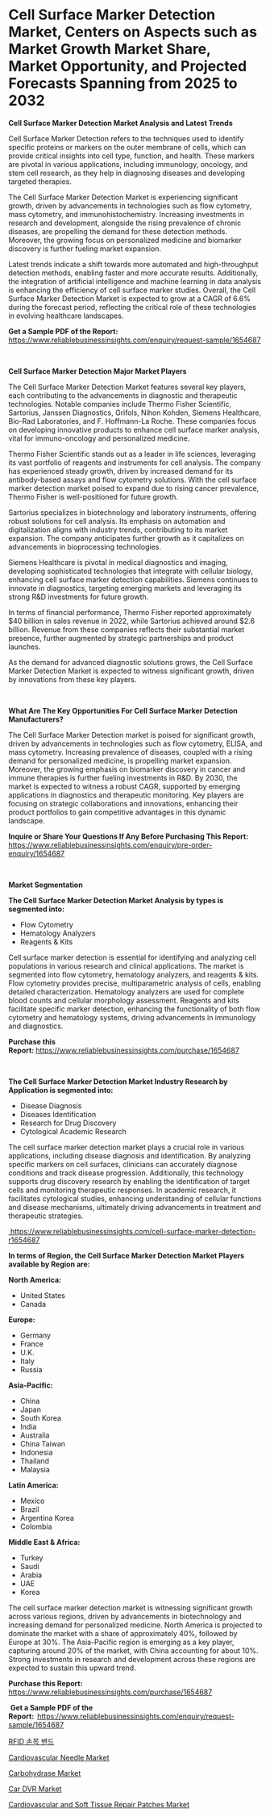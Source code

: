 <p><h1>Cell Surface Marker Detection Market, Centers on Aspects such as Market Growth Market Share, Market Opportunity, and Projected Forecasts Spanning from 2025 to 2032</h1></p><p><strong>Cell Surface Marker Detection Market Analysis and Latest Trends</strong></p>
<p><p>Cell Surface Marker Detection refers to the techniques used to identify specific proteins or markers on the outer membrane of cells, which can provide critical insights into cell type, function, and health. These markers are pivotal in various applications, including immunology, oncology, and stem cell research, as they help in diagnosing diseases and developing targeted therapies.</p><p>The Cell Surface Marker Detection Market is experiencing significant growth, driven by advancements in technologies such as flow cytometry, mass cytometry, and immunohistochemistry. Increasing investments in research and development, alongside the rising prevalence of chronic diseases, are propelling the demand for these detection methods. Moreover, the growing focus on personalized medicine and biomarker discovery is further fueling market expansion. </p><p>Latest trends indicate a shift towards more automated and high-throughput detection methods, enabling faster and more accurate results. Additionally, the integration of artificial intelligence and machine learning in data analysis is enhancing the efficiency of cell surface marker studies. Overall, the Cell Surface Marker Detection Market is expected to grow at a CAGR of 6.6% during the forecast period, reflecting the critical role of these technologies in evolving healthcare landscapes.</p></p>
<p><strong>Get a Sample PDF of the Report:&nbsp;</strong> <a href="https://www.reliablebusinessinsights.com/enquiry/request-sample/1654687?utm_campaign=97&utm_medium=2&utm_source=Github&utm_content=ia&utm_term=06032025&utm_id=cell-surface-marker-detection">https://www.reliablebusinessinsights.com/enquiry/request-sample/1654687</a></p>
<p>&nbsp;</p>
<p><strong>Cell Surface Marker Detection Major Market Players</strong></p>
<p><p>The Cell Surface Marker Detection Market features several key players, each contributing to the advancements in diagnostic and therapeutic technologies. Notable companies include Thermo Fisher Scientific, Sartorius, Janssen Diagnostics, Grifols, Nihon Kohden, Siemens Healthcare, Bio-Rad Laboratories, and F. Hoffmann-La Roche. These companies focus on developing innovative products to enhance cell surface marker analysis, vital for immuno-oncology and personalized medicine.</p><p>Thermo Fisher Scientific stands out as a leader in life sciences, leveraging its vast portfolio of reagents and instruments for cell analysis. The company has experienced steady growth, driven by increased demand for its antibody-based assays and flow cytometry solutions. With the cell surface marker detection market poised to expand due to rising cancer prevalence, Thermo Fisher is well-positioned for future growth.</p><p>Sartorius specializes in biotechnology and laboratory instruments, offering robust solutions for cell analysis. Its emphasis on automation and digitalization aligns with industry trends, contributing to its market expansion. The company anticipates further growth as it capitalizes on advancements in bioprocessing technologies.</p><p>Siemens Healthcare is pivotal in medical diagnostics and imaging, developing sophisticated technologies that integrate with cellular biology, enhancing cell surface marker detection capabilities. Siemens continues to innovate in diagnostics, targeting emerging markets and leveraging its strong R&D investments for future growth.</p><p>In terms of financial performance, Thermo Fisher reported approximately $40 billion in sales revenue in 2022, while Sartorius achieved around $2.6 billion. Revenue from these companies reflects their substantial market presence, further augmented by strategic partnerships and product launches.</p><p>As the demand for advanced diagnostic solutions grows, the Cell Surface Marker Detection Market is expected to witness significant growth, driven by innovations from these key players.</p></p>
<p>&nbsp;</p>
<p><strong>What Are The Key Opportunities For Cell Surface Marker Detection Manufacturers?</strong></p>
<p><p>The Cell Surface Marker Detection market is poised for significant growth, driven by advancements in technologies such as flow cytometry, ELISA, and mass cytometry. Increasing prevalence of diseases, coupled with a rising demand for personalized medicine, is propelling market expansion. Moreover, the growing emphasis on biomarker discovery in cancer and immune therapies is further fueling investments in R&D. By 2030, the market is expected to witness a robust CAGR, supported by emerging applications in diagnostics and therapeutic monitoring. Key players are focusing on strategic collaborations and innovations, enhancing their product portfolios to gain competitive advantages in this dynamic landscape.</p></p>
<p><strong>Inquire or Share Your Questions If Any Before Purchasing This Report:</strong> <a href="https://www.reliablebusinessinsights.com/enquiry/pre-order-enquiry/1654687?utm_campaign=97&utm_medium=2&utm_source=Github&utm_content=ia&utm_term=06032025&utm_id=cell-surface-marker-detection">https://www.reliablebusinessinsights.com/enquiry/pre-order-enquiry/1654687</a></p>
<p>&nbsp;</p>
<p><strong>Market Segmentation</strong></p>
<p><strong>The Cell Surface Marker Detection Market Analysis by types is segmented into:</strong></p>
<p><ul><li>Flow Cytometry</li><li>Hematology Analyzers</li><li>Reagents & Kits</li></ul></p>
<p><p>Cell surface marker detection is essential for identifying and analyzing cell populations in various research and clinical applications. The market is segmented into flow cytometry, hematology analyzers, and reagents & kits. Flow cytometry provides precise, multiparametric analysis of cells, enabling detailed characterization. Hematology analyzers are used for complete blood counts and cellular morphology assessment. Reagents and kits facilitate specific marker detection, enhancing the functionality of both flow cytometry and hematology systems, driving advancements in immunology and diagnostics.</p></p>
<p><strong>Purchase this Report:&nbsp;</strong><a href="https://www.reliablebusinessinsights.com/purchase/1654687?utm_campaign=97&utm_medium=2&utm_source=Github&utm_content=ia&utm_term=06032025&utm_id=cell-surface-marker-detection">https://www.reliablebusinessinsights.com/purchase/1654687</a></p>
<p>&nbsp;</p>
<p><strong>The Cell Surface Marker Detection Market Industry Research by Application is segmented into:</strong></p>
<p><ul><li>Disease Diagnosis</li><li>Diseases Identification</li><li>Research for Drug Discovery</li><li>Cytological Academic Research</li></ul></p>
<p><p>The cell surface marker detection market plays a crucial role in various applications, including disease diagnosis and identification. By analyzing specific markers on cell surfaces, clinicians can accurately diagnose conditions and track disease progression. Additionally, this technology supports drug discovery research by enabling the identification of target cells and monitoring therapeutic responses. In academic research, it facilitates cytological studies, enhancing understanding of cellular functions and disease mechanisms, ultimately driving advancements in treatment and therapeutic strategies.</p></p>
<p><a href="https://www.reliablebusinessinsights.com/cell-surface-marker-detection-r1654687?utm_campaign=97&utm_medium=2&utm_source=Github&utm_content=ia&utm_term=06032025&utm_id=cell-surface-marker-detection">&nbsp;https://www.reliablebusinessinsights.com/cell-surface-marker-detection-r1654687</a></p>
<p><strong>In terms of Region, the Cell Surface Marker Detection Market Players available by Region are:</strong></p>
<p>
    <p> <strong> North America: </strong>
        <ul>
            <li>United States</li>
            <li>Canada</li>
        </ul>
        </p> 
    <p> <strong> Europe: </strong>
        <ul>
            <li>Germany</li>
            <li>France</li>
            <li>U.K.</li>
            <li>Italy</li>
            <li>Russia</li>
        </ul>
        </p> 
    <p> <strong> Asia-Pacific: </strong>
        <ul>
            <li>China</li>
            <li>Japan</li>
            <li>South Korea</li>
            <li>India</li>
            <li>Australia</li>
            <li>China Taiwan</li>
            <li>Indonesia</li>
            <li>Thailand</li>
            <li>Malaysia</li>
        </ul>
        </p> 
    <p> <strong> Latin America: </strong>
        <ul>
            <li>Mexico</li>
            <li>Brazil</li>
            <li>Argentina Korea</li>
            <li>Colombia</li>
        </ul>
        </p> 
    <p> <strong> Middle East & Africa: </strong>
        <ul>
            <li>Turkey</li>
            <li>Saudi</li>
            <li>Arabia</li>
            <li>UAE</li>
            <li>Korea</li>
        </ul>
    </p>
    </p>
<p><p>The cell surface marker detection market is witnessing significant growth across various regions, driven by advancements in biotechnology and increasing demand for personalized medicine. North America is projected to dominate the market with a share of approximately 40%, followed by Europe at 30%. The Asia-Pacific region is emerging as a key player, capturing around 20% of the market, with China accounting for about 10%. Strong investments in research and development across these regions are expected to sustain this upward trend.</p></p>
<p><strong>Purchase this Report: </strong><a href="https://www.reliablebusinessinsights.com/purchase/1654687?utm_campaign=97&utm_medium=2&utm_source=Github&utm_content=ia&utm_term=06032025&utm_id=cell-surface-marker-detection">https://www.reliablebusinessinsights.com/purchase/1654687</a></p>
<p>&nbsp;<strong>Get a Sample PDF of the Report:&nbsp;&nbsp;</strong><a href="https://www.reliablebusinessinsights.com/enquiry/request-sample/1654687?utm_campaign=97&utm_medium=2&utm_source=Github&utm_content=ia&utm_term=06032025&utm_id=cell-surface-marker-detection">https://www.reliablebusinessinsights.com/enquiry/request-sample/1654687</a></p>
<p><strong></strong></p>
<p><p><a href="https://github.com/sougarounis/Market-Research-Report-List-7/blob/main/184030442078.md?utm_campaign=97&utm_medium=2&utm_source=Github&utm_content=ia&utm_term=06032025&utm_id=cell-surface-marker-detection">RFID 손목 밴드</a></p><p><a href="https://github.com/kuciakkukalo/Market-Research-Report-List-1/blob/main/cardiovascular-needle-market.md?utm_campaign=97&utm_medium=2&utm_source=Github&utm_content=ia&utm_term=06032025&utm_id=cell-surface-marker-detection">Cardiovascular Needle Market</a></p><p><a href="https://github.com/cordaysamaya/Market-Research-Report-List-1/blob/main/carbohydrase-market.md?utm_campaign=97&utm_medium=2&utm_source=Github&utm_content=ia&utm_term=06032025&utm_id=cell-surface-marker-detection">Carbohydrase Market</a></p><p><a href="https://github.com/obajimlaweh59/Market-Research-Report-List-1/blob/main/car-dvr-market.md?utm_campaign=97&utm_medium=2&utm_source=Github&utm_content=ia&utm_term=06032025&utm_id=cell-surface-marker-detection">Car DVR Market</a></p><p><a href="https://github.com/botocniveda/Market-Research-Report-List-1/blob/main/cardiovascular-and-soft-tissue-repair-patches-market.md?utm_campaign=97&utm_medium=2&utm_source=Github&utm_content=ia&utm_term=06032025&utm_id=cell-surface-marker-detection">Cardiovascular and Soft Tissue Repair Patches Market</a></p></p>